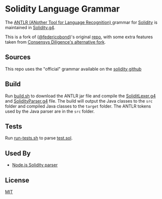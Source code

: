 # Solidity Language Grammar

The [ANTLR (ANother Tool for Language Recognition) ](https://www.antlr.org/) grammar for [Solidity](https://solidity.readthedocs.io/) is maintained in [Solidity.g4](./Solidity.g4).

This is a fork of ([@federicobond](https://github.com/federicobond))'s original [repo](https://github.com/solidityj/solidity-antlr4),
with some extra features taken from [Consensys Diligence's alternative fork](https://github.com/ConsenSys/solidity-antlr4).

## Sources

This repo uses the "official" grammar available on the [solidity github](https://github.com/ethereum/solidity/tree/develop/docs/grammar)

## Build

Run [build.sh](./build.sh) to download the ANTLR jar file and compile the [SoliditLexer.g4](./grammar/SolidityLexer.g4) and [SolidityParser.g4](./grammar/SolidityParser.g4) file. The build will output the Java classes to the `src` folder and compiled Java classes to the `target` folder. The ANTLR tokens used by the Java parser are in the `src` folder.

## Tests

Run [run-tests.sh](./run-tests.sh) to parse [test.sol](./test.sol).

## Used By

* [Node.js Solidity parser](https://github.com/solidity-parser/parser)

## License

[MIT](./LICENSE)
